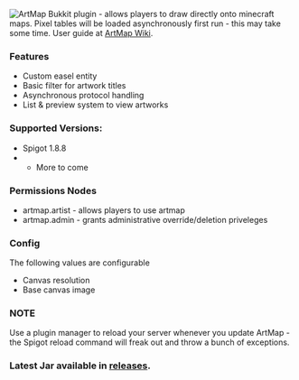 ![ArtMap](http://puu.sh/kRWAF/2c81256338.jpg)
Bukkit plugin - allows players to draw directly onto minecraft maps. 
Pixel tables will be loaded asynchronously first run - this may take some time.
User guide at [ArtMap Wiki](https://github.com/Fupery/ArtMap/wiki).

### Features
* Custom easel entity
* Basic filter for artwork titles
* Asynchronous protocol handling
* List & preview system to view artworks

### Supported Versions:
* Spigot 1.8.8
* - More to come

### Permissions Nodes
* artmap.artist - allows players to use artmap
* artmap.admin - grants administrative override/deletion priveleges

### Config
The following values are configurable
* Canvas resolution
* Base canvas image
 
### NOTE
Use a plugin manager to reload your server whenever you update ArtMap - the Spigot reload command will freak out and throw a bunch of exceptions.

### Latest Jar available in [releases](https://github.com/Fupery/ArtMap/releases).
